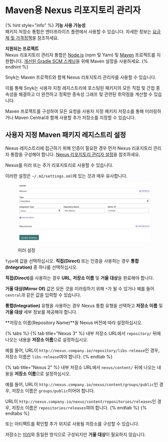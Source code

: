 # Maven용 Nexus 리포지토리 관리자

{% hint style="info" %}
**기능 사용 가능성**\
패키지 저장소 통합은 엔터프라이즈 플랜에서 사용할 수 있습니다. 자세한 정보는 [요금제 및 가격정책](https://snyk.io/plans/)을 참조하세요.

**지원되는 프로젝트**\
Nexus 리포지토리 관리자 통합은 [Node.js](../../../../supported-languages-package-managers-and-frameworks/javascript/#supported-frameworks-and-package-managers) (npm 및 Yarn) 및 [Maven](../../../../supported-languages-package-managers-and-frameworks/java-and-kotlin/#supported-frameworks-and-package-managers) 프로젝트를 지원합니다. [개선된 Gradle SCM 스캐닝](../../../../supported-languages-package-managers-and-frameworks/java-and-kotlin/git-repositories-with-maven-and-gradle.md#improved-gradle-scm-scanning-early-access)을 위해 Maven 설정을 사용하세요.
{% endhint %}

Snyk는 Maven 프로젝트와 함께 Nexus 리포지토리 관리자를 사용할 수 있습니다.

이를 통해 Snyk는 사용자 지정 레지스트리에 호스팅된 패키지의 모든 직접 및 간접 종속성을 해결하고 더 완전하고 정확한 종속성 그래프 및 관련된 취약점을 계산할 수 있습니다.

Maven 프로젝트를 구성하여 모든 요청을 사용자 지정 패키지 저장소를 통해 미러링하거나 Maven Central과 함께 사용할 추가 저장소를 지정할 수 있습니다.

## **사용자 지정 Maven 패키지 레지스트리 설정**

Nexus 레지스트리에 접근하기 위해 인증이 필요한 경우 먼저 Nexus 리포지토리 관리자 통합을 구성해야 합니다. [Nexus 리포지토리 관리자 설정](./)을 참조하세요.

Nexus를 미러 또는 추가 리포지토리로 사용할 수 있습니다.

이러한 설정은 `~/.m2/settings.xml`에 있는 것과 매우 유사합니다.

<figure><img src="../../../../.gitbook/assets/Screenshot 2022-07-15 at 15.10.52.png" alt="미러 설정"><figcaption><p>미러 설정</p></figcaption></figure>

`Type`에 값을 선택하십시오. **직접(Direct)** 또는 인증을 사용하는 경우 **통합(Integration)** 중 하나를 선택하십시오.

**직접(Direct)**&#xB97C; 사용하는 경우 **URL**, **저장소 이름** 및 **거울 대상**을 완료해야 합니다.

**거울 대상(Mirror Of)** 값은 모든 것을 미러링하기 위해 `*`가 될 수 있거나 예를 들어 `central`과 같은 값을 입력할 수 있습니다.

**통합(Integration)** 유형을 사용하는 경우 Nexus 통합 유형을 선택하고 **저장소 이름** 및 **거울 대상** 세부 정보를 제공해야 합니다.

\*\*저장소 이름(Repository Name)\*\*을 Nexus 버전에 따라 설정하십시오.

{% tabs %}
{% tab title="Nexus 3" %}
내부 저장소 URL에서 `repository/` 뒤에 나오는 내용을 **저장소 이름**으로 설정하십시오.

예를 들어, URL이 `http://nexus.company.io/repository/libs-release`인 경우, 저장소 이름은 `libs-release`여야 합니다.
{% endtab %}

{% tab title="Nexus 2" %}
내부 저장소 URL에서 `nexus/content/` 뒤에 나오는 내용을 **저장소 이름**으로 설정하십시오.

예를 들어, URL이 `http://nexus.company.io/nexus/content/groups/public`인 경우, 저장소 이름은 `groups/public`이어야 합니다.

URL이 `http://nexus.company.io/nexus/content/repositories/releases`인 경우, 저장소 이름은 `repositories/releases`여야 합니다.
{% endtab %}
{% endtabs %}

또는 아티팩트를 확인할 추가 위치로 사용될 저장소를 구성할 수 있습니다.

저장소는 [미러](nexus-repository-manager-for-maven.md#mirrors)와 동일한 방식으로 구성되지만 **거울 대상**이 필요하지 않습니다.
